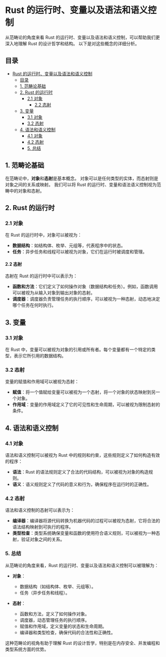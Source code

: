# Rust 的运行时、变量以及语法和语义控制

从范畴论的角度来看 Rust 的运行时、变量以及语法和语义控制，可以帮助我们更深入地理解 Rust 的设计哲学和结构。
以下是对这些概念的详细分析。

## 目录

- [Rust 的运行时、变量以及语法和语义控制](#rust-的运行时变量以及语法和语义控制)
  - [目录](#目录)
  - [1. 范畴论基础](#1-范畴论基础)
  - [2. Rust 的运行时](#2-rust-的运行时)
    - [2.1 对象](#21-对象)
      - [2.2 态射](#22-态射)
  - [3. 变量](#3-变量)
    - [3.1 对象](#31-对象)
    - [3.2 态射](#32-态射)
  - [4. 语法和语义控制](#4-语法和语义控制)
    - [4.1 对象](#41-对象)
    - [4.2 态射](#42-态射)
    - [5. 总结](#5-总结)

## 1. 范畴论基础

在范畴论中，**对象**和**态射**是基本概念。
对象可以是任何类型的实体，而态射则是对象之间的关系或映射。
我们可以将 Rust 的运行时、变量和语法语义控制视为范畴中的对象和态射。

## 2. Rust 的运行时

### 2.1 对象

在 Rust 的运行时中，对象可以被视为：

- **数据结构**：如结构体、枚举、元组等，代表程序中的状态。
- **任务**：异步任务和线程可以被视为对象，它们在运行时被调度和管理。

#### 2.2 态射

态射在 Rust 的运行时中可以表示为：

- **函数和方法**：它们定义了如何操作对象（数据结构和任务）。例如，函数调用可以被视为从输入对象到输出对象的态射。
- **调度器**：调度器负责管理任务的执行顺序，可以被视为一种态射，动态地决定哪个任务在何时执行。

## 3. 变量

### 3.1 对象

在 Rust 中，变量可以被视为对象的引用或所有者。每个变量都有一个特定的类型，表示它所引用的数据结构。

### 3.2 态射

变量的赋值和作用域可以被视为态射：

- **赋值**：将一个值赋给变量可以被视为一个态射，将一个对象的状态映射到另一个对象。
- **作用域**：变量的作用域定义了它的可见性和生命周期，可以被视为限制态射的条件。

## 4. 语法和语义控制

### 4.1 对象

语法和语义控制可以被视为 Rust 中的规则和约束，这些规则定义了如何构造有效的程序：

- **语法**：Rust 的语法规则定义了合法的代码结构，可以被视为对象的构造规则。
- **语义**：语义规则定义了代码的意义和行为，确保程序在运行时的正确性。

### 4.2 态射

语法和语义控制的态射可以表示为：

- **编译器**：编译器将源代码转换为机器代码的过程可以被视为态射，它将合法的语法结构映射到可执行的程序。
- **类型检查**：类型系统确保变量和函数的使用符合语义规则，可以被视为一种态射，验证对象之间的关系。

### 5. 总结

从范畴论的角度来看，Rust 的运行时、变量以及语法和语义控制可以被理解为：

- **对象**：
  - 数据结构（如结构体、枚举、元组等）。
  - 任务（异步任务和线程）。

- **态射**：
  - 函数和方法，定义了如何操作对象。
  - 调度器，动态管理任务的执行顺序。
  - 赋值和作用域，定义变量的状态和生命周期。
  - 编译器和类型检查，确保代码的合法性和正确性。

这种范畴论的视角有助于理解 Rust 的设计哲学，特别是在内存安全、并发编程和类型系统方面的优势。
